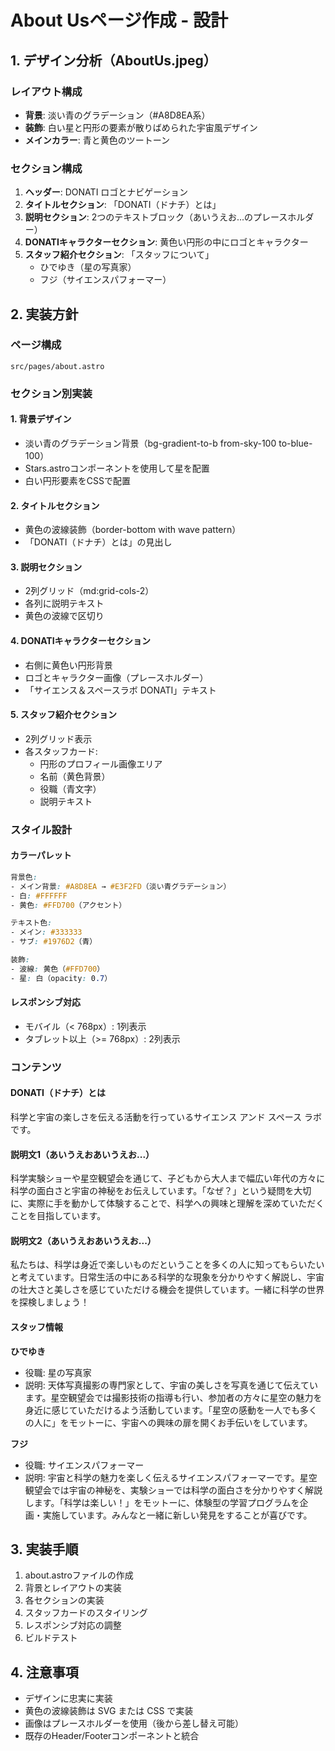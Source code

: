 # About Usページ作成 - 設計

## 1. デザイン分析（AboutUs.jpeg）

### レイアウト構成
- **背景**: 淡い青のグラデーション（#A8D8EA系）
- **装飾**: 白い星と円形の要素が散りばめられた宇宙風デザイン
- **メインカラー**: 青と黄色のツートーン

### セクション構成
1. **ヘッダー**: DONATI ロゴとナビゲーション
2. **タイトルセクション**: 「DONATI（ドナチ）とは」
3. **説明セクション**: 2つのテキストブロック（あいうえお...のプレースホルダー）
4. **DONATIキャラクターセクション**: 黄色い円形の中にロゴとキャラクター
5. **スタッフ紹介セクション**: 「スタッフについて」
   - ひでゆき（星の写真家）
   - フジ（サイエンスパフォーマー）

## 2. 実装方針

### ページ構成
```
src/pages/about.astro
```

### セクション別実装

#### 1. 背景デザイン
- 淡い青のグラデーション背景（bg-gradient-to-b from-sky-100 to-blue-100）
- Stars.astroコンポーネントを使用して星を配置
- 白い円形要素をCSSで配置

#### 2. タイトルセクション
- 黄色の波線装飾（border-bottom with wave pattern）
- 「DONATI（ドナチ）とは」の見出し

#### 3. 説明セクション
- 2列グリッド（md:grid-cols-2）
- 各列に説明テキスト
- 黄色の波線で区切り

#### 4. DONATIキャラクターセクション
- 右側に黄色い円形背景
- ロゴとキャラクター画像（プレースホルダー）
- 「サイエンス＆スペースラボ DONATI」テキスト

#### 5. スタッフ紹介セクション
- 2列グリッド表示
- 各スタッフカード:
  - 円形のプロフィール画像エリア
  - 名前（黄色背景）
  - 役職（青文字）
  - 説明テキスト

### スタイル設計

#### カラーパレット
```css
背景色:
- メイン背景: #A8D8EA → #E3F2FD（淡い青グラデーション）
- 白: #FFFFFF
- 黄色: #FFD700（アクセント）

テキスト色:
- メイン: #333333
- サブ: #1976D2（青）

装飾:
- 波線: 黄色（#FFD700）
- 星: 白（opacity: 0.7）
```

#### レスポンシブ対応
- モバイル（< 768px）: 1列表示
- タブレット以上（>= 768px）: 2列表示

### コンテンツ

#### DONATI（ドナチ）とは
科学と宇宙の楽しさを伝える活動を行っているサイエンス アンド スペース ラボです。

#### 説明文1（あいうえおあいうえお...）
科学実験ショーや星空観望会を通じて、子どもから大人まで幅広い年代の方々に科学の面白さと宇宙の神秘をお伝えしています。「なぜ？」という疑問を大切に、実際に手を動かして体験することで、科学への興味と理解を深めていただくことを目指しています。

#### 説明文2（あいうえおあいうえお...）
私たちは、科学は身近で楽しいものだということを多くの人に知ってもらいたいと考えています。日常生活の中にある科学的な現象を分かりやすく解説し、宇宙の壮大さと美しさを感じていただける機会を提供しています。一緒に科学の世界を探検しましょう！

#### スタッフ情報

**ひでゆき**
- 役職: 星の写真家
- 説明: 天体写真撮影の専門家として、宇宙の美しさを写真を通じて伝えています。星空観望会では撮影技術の指導も行い、参加者の方々に星空の魅力を身近に感じていただけるよう活動しています。「星空の感動を一人でも多くの人に」をモットーに、宇宙への興味の扉を開くお手伝いをしています。

**フジ**
- 役職: サイエンスパフォーマー
- 説明: 宇宙と科学の魅力を楽しく伝えるサイエンスパフォーマーです。星空観望会では宇宙の神秘を、実験ショーでは科学の面白さを分かりやすく解説します。「科学は楽しい！」をモットーに、体験型の学習プログラムを企画・実施しています。みんなと一緒に新しい発見をすることが喜びです。

## 3. 実装手順
1. about.astroファイルの作成
2. 背景とレイアウトの実装
3. 各セクションの実装
4. スタッフカードのスタイリング
5. レスポンシブ対応の調整
6. ビルドテスト

## 4. 注意事項
- デザインに忠実に実装
- 黄色の波線装飾は SVG または CSS で実装
- 画像はプレースホルダーを使用（後から差し替え可能）
- 既存のHeader/Footerコンポーネントと統合